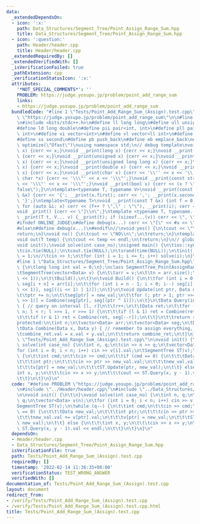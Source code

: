 ```yaml
---
data:
  _extendedDependsOn:
  - icon: ':x:'
    path: Data_Structures/Segment_Tree/Point_Assign_Range_Sum.hpp
    title: Data_Structures/Segment_Tree/Point_Assign_Range_Sum.hpp
  - icon: ':question:'
    path: Header/header.cpp
    title: Header/header.cpp
  _extendedRequiredBy: []
  _extendedVerifiedWith: []
  _isVerificationFailed: true
  _pathExtension: cpp
  _verificationStatusIcon: ':x:'
  attributes:
    '*NOT_SPECIAL_COMMENTS*': ''
    PROBLEM: https://judge.yosupo.jp/problem/point_add_range_sum
    links:
    - https://judge.yosupo.jp/problem/point_add_range_sum
  bundledCode: "#line 1 \"Tests/Point_Add_Range_Sum_(Assign).test.cpp\"\n#define PROBLEM\
    \ \"https://judge.yosupo.jp/problem/point_add_range_sum\"\n\n#line 1 \"Header/header.cpp\"\
    \n#include <bits/stdc++.h>\n#define ll long long\n#define ull unsigned long long\n\
    #define ld long double\n#define pii pair<int, int>\n#define pll pair<ll int, ll\
    \ int>\n#define vi vector<int>\n#define vl vector<ll int>\n#define ff first\n\
    #define ss second\n#define pb push_back\n#define eb emplace_back\n#pragma GCC\
    \ optimize(\"Ofast\")\nusing namespace std;\n// debug template\nvoid __print(int\
    \ x) {cerr << x;}\nvoid __print(long x) {cerr << x;}\nvoid __print(long long x)\
    \ {cerr << x;}\nvoid __print(unsigned x) {cerr << x;}\nvoid __print(unsigned long\
    \ x) {cerr << x;}\nvoid __print(unsigned long long x) {cerr << x;}\nvoid __print(float\
    \ x) {cerr << x;}\nvoid __print(double x) {cerr << x;}\nvoid __print(long double\
    \ x) {cerr << x;}\nvoid __print(char x) {cerr << '\\'' << x << '\\'';}\nvoid __print(const\
    \ char *x) {cerr << '\\\"' << x << '\\\"';}\nvoid __print(const string &x) {cerr\
    \ << '\\\"' << x << '\\\"';}\nvoid __print(bool x) {cerr << (x ? \"true\" : \"\
    false\");}\n\ntemplate<typename T, typename V>\nvoid __print(const pair<T, V>\
    \ &x) {cerr << '{'; __print(x.first); cerr << ','; __print(x.second); cerr <<\
    \ '}';}\ntemplate<typename T>\nvoid __print(const T &x) {int f = 0; cerr << '{';\
    \ for (auto &i: x) cerr << (f++ ? \",\" : \"\"), __print(i); cerr << \"}\";}\n\
    void _print() {cerr << \"]\\n\";}\ntemplate <typename T, typename... V>\nvoid\
    \ _print(T t, V... v) {__print(t); if (sizeof...(v)) cerr << \", \"; _print(v...);}\n\
    #ifndef ONLINE_JUDGE\n#define debug(x...) cerr << \"[\" << #x << \"] = [\"; _print(x)\n\
    #else\n#define debug(x...)\n#endif\n//\nvoid yes() {\n\tcout << \"YES\\n\";\n\t\
    return;\n}\nvoid no() {\n\tcout << \"NO\\n\";\n\treturn;\n}\ntemplate <class T>\n\
    void out(T temp) {\n\tcout << temp << endl;\n\treturn;\n}\n// global variables\n\
    void init();\nvoid solve(int case_no);\nsigned main() {\n\tios::sync_with_stdio(false);\n\
    \tcin.tie(NULL);\n\tcout.tie(NULL);\n\tsrand(time(NULL));\n\tinit();\n\tint t\
    \ = 1;\n//\tcin >> t;\n\tfor (int i = 1; i <= t; i++) solve(i);\n}\n/*\n *\n*/\n\
    #line 1 \"Data_Structures/Segment_Tree/Point_Assign_Range_Sum.hpp\"\nstruct Data\
    \ {\n\tlong long int val = 0;\n};\nclass SegmentTree_PointAssignRangeSum {\npublic:\n\
    \tSegmentTree(vector<Data> v) {\n\t\tarr = v;\n\t\tn = arr.size();\n\t\tseg.resize((n\
    \ << 1));\n\t\tBuild();\n\t}\n\tvoid Build() {\n\t\tfor (int i = 0; i < n; i++)\
    \ seg[i + n] = arr[i];\n\t\tfor (int i = n - 1; i > 0; i--) seg[i] = Combine(seg[(i\
    \ << 1)], seg[((i << 1) | 1)]);\n\t}\n\tvoid Update(int ptr, Data new_val) {\n\
    \t\tptr += n;\n\t\tseg[ptr] = new_val;\n\t\tfor (; ptr > 1; ptr >>= 1) seg[(ptr\
    \ >> 1)] = Combine(seg[ptr], seg[(ptr ^ 1)]);\n\t}\n\tData Query(int l, int r)\
    \ { // query on interval [l, r]\n\t\tr++;\n\t\tData ret;\n\t\tfor (l += n, r +=\
    \ n; l < r; l >>= 1, r >>= 1) {\n\t\t\tif (l & 1) ret = Combine(ret, seg[l++]);\n\
    \t\t\tif (r & 1) ret = Combine(ret, seg[--r]);\n\t\t}\n\t\treturn ret;\n\t}\n\
    protected:\n\tint n;\n\tvector<Data> arr;\n\tvector<Data> seg;\n\tData combine_ret;\n\
    \tData Combine(Data x, Data y) { // remember to assign everything, not add\n\t\
    \tcombine_ret.val = x.val + y.val;\n\t\treturn combine_ret;\n\t}\n};\n#line 5\
    \ \"Tests/Point_Add_Range_Sum_(Assign).test.cpp\"\n\nvoid init() {\n\t\n}\nvoid\
    \ solve(int case_no) {\n\tint n, q;\n\tcin >> n >> q;\n\tvector<Data> v(n);\n\t\
    for (int i = 0; i < n; i++) cin >> v[i].val;\n\tSegmentTree ST(v);\n\twhile (q--)\
    \ {\n\t\tint cmd;\n\t\tcin >> cmd;\n\t\tif (cmd == 0) {\n\t\t\tData new_val;\n\
    \t\t\tint ptr;\n\t\t\tcin >> ptr >> new_val.val;\n\t\t\tnew_val.val += v[ptr].val;\n\
    \t\t\tv[ptr] = new_val;\n\t\t\tST.Update(ptr, new_val);\n\t\t} else {\n\t\t\t\
    int x, y;\n\t\t\tcin >> x >> y;\n\t\t\tcout << ST.Query(x, y - 1).val << endl;\n\
    \t\t}\n\t}\n}\n"
  code: "#define PROBLEM \"https://judge.yosupo.jp/problem/point_add_range_sum\"\n\
    \n#include \"../Header/header.cpp\"\n#include \"../Data_Structures/Segment_Tree/Point_Assign_Range_Sum.hpp\"\
    \n\nvoid init() {\n\t\n}\nvoid solve(int case_no) {\n\tint n, q;\n\tcin >> n >>\
    \ q;\n\tvector<Data> v(n);\n\tfor (int i = 0; i < n; i++) cin >> v[i].val;\n\t\
    SegmentTree ST(v);\n\twhile (q--) {\n\t\tint cmd;\n\t\tcin >> cmd;\n\t\tif (cmd\
    \ == 0) {\n\t\t\tData new_val;\n\t\t\tint ptr;\n\t\t\tcin >> ptr >> new_val.val;\n\
    \t\t\tnew_val.val += v[ptr].val;\n\t\t\tv[ptr] = new_val;\n\t\t\tST.Update(ptr,\
    \ new_val);\n\t\t} else {\n\t\t\tint x, y;\n\t\t\tcin >> x >> y;\n\t\t\tcout <<\
    \ ST.Query(x, y - 1).val << endl;\n\t\t}\n\t}\n}\n"
  dependsOn:
  - Header/header.cpp
  - Data_Structures/Segment_Tree/Point_Assign_Range_Sum.hpp
  isVerificationFile: true
  path: Tests/Point_Add_Range_Sum_(Assign).test.cpp
  requiredBy: []
  timestamp: '2022-02-14 11:36:35+08:00'
  verificationStatus: TEST_WRONG_ANSWER
  verifiedWith: []
documentation_of: Tests/Point_Add_Range_Sum_(Assign).test.cpp
layout: document
redirect_from:
- /verify/Tests/Point_Add_Range_Sum_(Assign).test.cpp
- /verify/Tests/Point_Add_Range_Sum_(Assign).test.cpp.html
title: Tests/Point_Add_Range_Sum_(Assign).test.cpp
---
```

